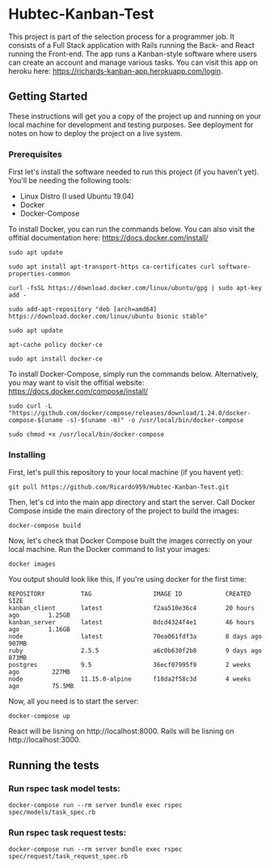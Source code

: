 # Hubtec-Kanban-Test

This project is part of the selection process for a programmer job. It consists of a Full Stack application with Rails running the Back- and React running the Front-end. The app runs a Kanban-style software where users can create an account and manage various tasks. You can visit this app on heroku here: https://richards-kanban-app.herokuapp.com/login.

## Getting Started

These instructions will get you a copy of the project up and running on your local machine for development and testing purposes. See deployment for notes on how to deploy the project on a live system.

### Prerequisites

First let's install the software needed to run this project (if you haven't yet). You'll be needing the following tools:

* Linux Distro (I used Ubuntu 19.04)
* Docker
* Docker-Compose

To install Docker, you can run the commands below. You can also visit the offitial documentation here: https://docs.docker.com/install/

```
sudo apt update

sudo apt install apt-transport-https ca-certificates curl software-properties-common

curl -fsSL https://download.docker.com/linux/ubuntu/gpg | sudo apt-key add -

sudo add-apt-repository "deb [arch=amd64] https://download.docker.com/linux/ubuntu bionic stable"

sudo apt update

apt-cache policy docker-ce

sudo apt install docker-ce

```

To install Docker-Compose, simply run the commands below. Alternatively, you may want to visit the offitial website: https://docs.docker.com/compose/install/

```
sudo curl -L "https://github.com/docker/compose/releases/download/1.24.0/docker-compose-$(uname -s)-$(uname -m)" -o /usr/local/bin/docker-compose

sudo chmod +x /usr/local/bin/docker-compose
```

### Installing

First, let's pull this repository to your local machine (if you havent yet):
```
git pull https://github.com/Ricardo959/Hubtec-Kanban-Test.git
```
Then, let's cd into the main app directory and start the server. Call Docker Compose inside the main directory of the project to build the images:
```
docker-compose build
```
Now, let's check that Docker Compose built the images correctly on your local machine. Run the Docker command to list your images:
```
docker images
```
You output should look like this, if you're using docker for the first time:
```
REPOSITORY          TAG                 IMAGE ID            CREATED             SIZE
kanban_client       latest              f2aa510e36c4        20 hours ago        1.25GB
kanban_server       latest              0dcd4324f4e1        46 hours ago        1.16GB
node                latest              70ea061fdf3a        8 days ago          907MB
ruby                2.5.5               a6c0b630f2b8        9 days ago          873MB
postgres            9.5                 36ecf07995f9        2 weeks ago         227MB
node                11.15.0-alpine      f18da2f58c3d        4 weeks ago         75.5MB
```
Now, all you need is to start the server:
```
docker-compose up
```
React will be lisning on http://localhost:8000.
Rails will be lisning on http://localhost:3000.

## Running the tests

### Run rspec task model tests:
```
docker-compose run --rm server bundle exec rspec spec/models/task_spec.rb
```

### Run rspec task request tests:
```
docker-compose run --rm server bundle exec rspec spec/request/task_request_spec.rb
```
